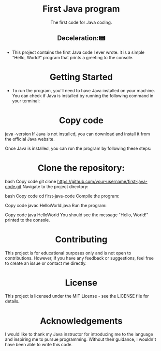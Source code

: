 <h1 align="center">First Java program</h1>
<p align="center">The first code for Java coding.</p>
<h2 align="center">Deceleration:📟</h2>

- This project contains the first Java code I ever wrote. It is a simple "Hello, World!" program that prints a greeting to the console.

<h1 align="center">Getting Started</h1>

- To run the program, you'll need to have Java installed on your machine. You can check if Java is installed by running the following command in your terminal:

<h1 align="center">Copy code</h1>
java -version
If Java is not installed, you can download and install it from the official Java website.

Once Java is installed, you can run the program by following these steps:

<h1 align="center">Clone the repository:</h1>

bash
Copy code
git clone https://github.com/your-username/first-java-code.git
Navigate to the project directory:

bash
Copy code
cd first-java-code
Compile the program:

Copy code
javac HelloWorld.java
Run the program:

Copy code
java HelloWorld
You should see the message "Hello, World!" printed to the console.

<h1 align="center">Contributing</h1>
This project is for educational purposes only and is not open to contributions. However, if you have any feedback or suggestions, feel free to create an issue or contact me directly.

<h1 align="center">License</h1>
This project is licensed under the MIT License - see the LICENSE file for details.
<h1 align="center">Acknowledgements</h1>
I would like to thank my Java instructor for introducing me to the language and inspiring me to pursue programming. Without their guidance, I wouldn't have been able to write this code.

